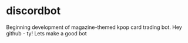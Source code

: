 # discordbot

Beginning development of magazine-themed kpop card trading bot.
Hey github - ty!
Lets make a good bot
